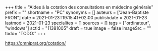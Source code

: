 +++
title = "Aides à la cotation des consultations en médecine générale"
prefix = ""
shortname = "PC"
synonyms = []
auteurs = ["Jean-Baptiste FRON"]
date = 2021-01-23T19:15:41+02:00
publishdate = 2021-01-23
lastmod = 2021-01-23
specialites = []
sources = []
tags = ["ordinateur", "windows"]
sctid = "11381005"
draft = true
image = false
imageSrc = ""
todo= "TODO:"
+++

https://omniprat.org/cotation/